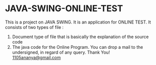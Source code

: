 # JAVA-SWING-ONLINE-TEST
This is a project on JAVA SWING. It is an application for ONLINE TEST.
It consists of two types of file :
1. Document type of file that is basically the explanation of the source code
2. The java code for the Online Program.
You can drop a mail to the undersigned, in regard of any query. Thank You!
1105ananya@gmail.com
